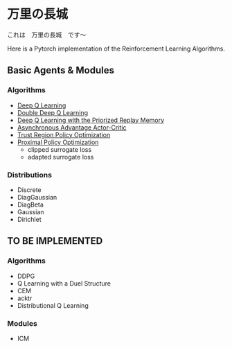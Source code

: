 # 万里の長城
これは　万里の長城　です〜

Here is a Pytorch implementation of the Reinforcement Learning Algorithms.

## Basic Agents & Modules
### Algorithms
* [Deep Q Learning](https://arxiv.org/abs/1312.5602)
* [Double Deep Q Learning](https://arxiv.org/abs/1509.06461)
* [Deep Q Learning with the Priorized Replay Memory](https://arxiv.org/abs/1511.05952)
* [Asynchronous Advantage Actor-Critic](https://arxiv.org/abs/1602.01783)
* [Trust Region Policy Optimization](https://arxiv.org/abs/1502.05477)
* [Proximal Policy Optimization](https://arxiv.org/abs/1707.06347)
  * clipped surrogate loss
  * adapted surrogate loss

### Distributions
* Discrete
* DiagGaussian
* DiagBeta
* Gaussian
* Dirichlet

## TO BE IMPLEMENTED
### Algorithms
*  DDPG
*  Q Learning with a Duel Structure
*  CEM
*  acktr
*  Distributional Q Learning

### Modules
*  ICM
